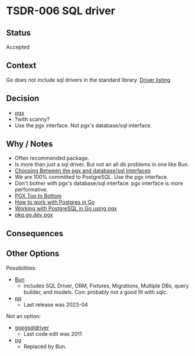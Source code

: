 # TSDR-006 SQL driver

## Status

Accepted

## Context

Go does not include sql drivers in the standard library. [Driver listing](https://go.dev/wiki/SQLDrivers)

## Decision

- [pgx](https://github.com/jackc/pgx)
- ?with scanny? 
- Use the pgx interface. Not pgx's database/sql interface.

## Why / Notes

- Often recommended package. 
- Is more than just a sql driver. But not an all db problems in one like Bun.
- [Choosing Between the pgx and database/sql Interfaces](https://github.com/jackc/pgx#choosing-between-the-pgx-and-databasesql-interfaces)
- We are 100% committed to PostgreSQL. Use the pgx interface.
- Don't bother with pgx's database/sql interface. pgx interface is more performative.
- [PGX Top to Bottom](https://www.youtube.com/watch?v=sXMSWhcHCf8)
- [How to work with Postgres in Go](https://medium.com/avitotech/how-to-work-with-postgres-in-go-bad2dabd13e4)
- [Working with PostgreSQL in Go using pgx](https://donchev.is/post/working-with-postgresql-in-go-using-pgx/)
- [pkg.go.dev pgx](https://pkg.go.dev/github.com/jackc/pgx#section-documentation)

## Consequences



## Other Options

Possibilities:
- [Bun](https://bun.uptrace.dev/)
  - includes SQL Driver, ORM, Fixtures, Migrations, Multiple DBs, query builder, and models. Con: probably not a good fit with sqlc.
- [pq](https://github.com/lib/pq)
  - Last release was 2023-04

Not an option:
- [gopgsqldriver](https://github.com/jbarham/gopgsqldriver)
  - Last code edit was 2011
- [pg](https://github.com/go-pg/pg)
  - Replaced by Bun.
